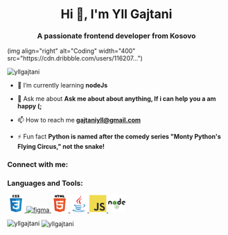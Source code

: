 <h1 align="center">Hi 👋, I'm Yll Gajtani</h1>
<h3 align="center">A passionate frontend developer from Kosovo</h3>
(img align="right" alt="Coding" width="400" src="https://cdn.dribbble.com/users/116207...")

<p align="left"> <img src="https://imgs.search.brave.com/3HVkS_1LSc5GJoiExA1IbnNmny93YkiiQpBHNJF9RiM/rs:fit:860:0:0:0/g:ce/aHR0cHM6Ly9tZWRp/YTIuZ2lwaHkuY29t/L21lZGlhL3YxLlky/bGtQVGM1TUdJM05q/RXhhSE13ZW5jMVlt/Sm1abmx4T1RWdlpu/TnFZVGMwT0dGMmQy/azJOMmx6ZVhGamQy/MXJabmR2WnlabGNE/MTJNVjluYVdaelgz/TmxZWEpqYUNaamRE/MW4vdnpPMFZjOGIy/VkJMaS8yMDAuZ2lm.gif" alt="yllgajtani" /> </p>

- 🌱 I’m currently learning **nodeJs**

- 💬 Ask me about **Ask me about about anything, If i can help you a am happy (;**

- 📫 How to reach me **gajtaniyll@gmail.com**

- ⚡ Fun fact **Python is named after the comedy series "Monty Python's Flying Circus," not the snake!**

<h3 align="left">Connect with me:</h3>
<p align="left">
</p>

<h3 align="left">Languages and Tools:</h3>
<p align="left"> <a href="https://www.w3schools.com/css/" target="_blank" rel="noreferrer"> <img src="https://raw.githubusercontent.com/devicons/devicon/master/icons/css3/css3-original-wordmark.svg" alt="css3" width="40" height="40"/> </a> <a href="https://www.figma.com/" target="_blank" rel="noreferrer"> <img src="https://www.vectorlogo.zone/logos/figma/figma-icon.svg" alt="figma" width="40" height="40"/> </a> <a href="https://www.w3.org/html/" target="_blank" rel="noreferrer"> <img src="https://raw.githubusercontent.com/devicons/devicon/master/icons/html5/html5-original-wordmark.svg" alt="html5" width="40" height="40"/> </a> <a href="https://www.java.com" target="_blank" rel="noreferrer"> <img src="https://raw.githubusercontent.com/devicons/devicon/master/icons/java/java-original.svg" alt="java" width="40" height="40"/> </a> <a href="https://developer.mozilla.org/en-US/docs/Web/JavaScript" target="_blank" rel="noreferrer"> <img src="https://raw.githubusercontent.com/devicons/devicon/master/icons/javascript/javascript-original.svg" alt="javascript" width="40" height="40"/> </a> <a href="https://nodejs.org" target="_blank" rel="noreferrer"> <img src="https://raw.githubusercontent.com/devicons/devicon/master/icons/nodejs/nodejs-original-wordmark.svg" alt="nodejs" width="40" height="40"/> </a> </p>

<p><img align="left" src="https://github-readme-stats.vercel.app/api/top-langs?username=yllgajtani&show_icons=true&locale=en&layout=compact" alt="yllgajtani" /></p>

<p>&nbsp;<img align="center" src="https://github-readme-stats.vercel.app/api?username=yllgajtani&show_icons=true&locale=en" alt="yllgajtani" /></p>
